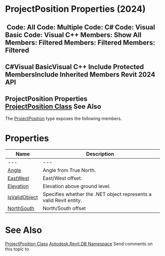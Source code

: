# ProjectPosition Properties (2024)

﻿
 Code: All Code: Multiple Code: C# Code: Visual Basic Code: Visual C++  Members: Show All Members: Filtered Members: Filtered Members: Filtered   
---  
C#Visual BasicVisual C++
Include Protected MembersInclude Inherited Members
Revit 2024 API  
---  
ProjectPosition Properties  
[ProjectPosition Class](249111cc-c1f3-d3e1-e7bf-dc791327fd4c.md "ProjectPosition Class") See Also  
---  
The [ProjectPosition](249111cc-c1f3-d3e1-e7bf-dc791327fd4c.md "ProjectPosition Class") type exposes the following members.
# Properties
| Name | Description |
| --- | --- |
| --- | --- | --- |
| [Angle](c8cf6834-f84c-fa2e-4249-276a7f510f2f.md "Angle Property") | Angle from True North. |
| [EastWest](2b1ce41d-e6db-6b51-fa6c-7119692b6e05.md "EastWest Property") | East/West offset. |
| [Elevation](9bc06013-aed1-f86c-956e-369369328510.md "Elevation Property") | Elevation above ground level. |
| [IsValidObject](bf695610-3ceb-da3c-5ab9-df4ebd57b194.md "IsValidObject Property") | Specifies whether the .NET object represents a valid Revit entity. |
| [NorthSouth](f0d0e79a-c1de-9cd6-82a8-664fc76e7e41.md "NorthSouth Property") | North/South offset |

# See Also
[ProjectPosition Class](249111cc-c1f3-d3e1-e7bf-dc791327fd4c.md "ProjectPosition Class")
[Autodesk.Revit.DB Namespace](87546ba7-461b-c646-cbb1-2cb8f5bff8b2.md "Autodesk.Revit.DB Namespace")
Send comments on this topic to 